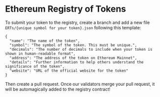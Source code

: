 # Ethereum Registry of Tokens
To submit your token to the registry, create a branch and add a new file `ERTs/{unique symbol for your token}.json` following this template:

```
{
  "name": "The name of the token",
  "symbol": "The symbol of the token. This must be unique.",
  "decimals": "The number of decimals to include when your token is shown in human-readable format",
  "address": "The address of the token on Ethereum Mainnet",
  "details": "Further information to help others understand the significance of the token",
  "website": "URL of the official website for the token"
}

```

Then create a pull request. Once our validators merge your pull request, it will be automagically added to the registry contract!
